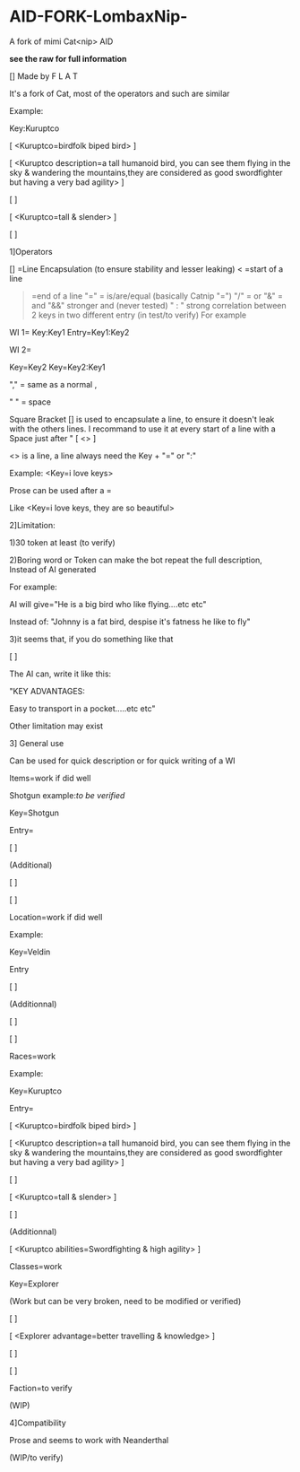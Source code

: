 # AID-FORK-LombaxNip-
A fork of mimi Cat&lt;nip> AID

**see the raw for full information**

[<LombaxNip>]
Made by F L A T

It's a fork of Cat<nip>, most of the operators and such are similar

Example:

Key:Kuruptco

[ <Kuruptco=birdfolk biped bird> ]

[ <Kuruptco description=a tall humanoid bird, you can see them flying in the sky & wandering the mountains,they are considered as good swordfighter but having a very bad agility> ]

[ <Kuruptco feathers color=blue/red/yellow> ]

[ <Kuruptco=tall & slender> ]

[ <Kuruptco clothing=none> ]

1]Operators

[] =Line Encapsulation (to ensure stability and lesser leaking)
< =start of a line
> =end of a line
"=" = is/are/equal (basically Catnip "=")
"/" = or
"&" = and
"&&" stronger and (never tested)
" : " strong correlation between 2 keys in two different entry (in test/to verify)
For example

WI 1=
Key:Key1 
Entry=Key1:Key2

WI 2=

Key=Key2
Key=Key2:Key1 

"," = same as a normal ,

"  " = space

Square Bracket [] is used to encapsulate a line, to ensure it doesn't leak with the others lines. I recommand to use it at every start of a line with a Space just after " [ <> ]

<> is a line, a line always need the Key + "=" or ":"

Example: <Key=i love keys>

Prose can be used after a =

Like <Key=i love keys, they are so beautiful>


2]Limitation:

1)30 token at least (to verify)

2)Boring word or Token can make the bot repeat the full description, Instead of AI generated

For example:

<Key description=He is a big bird who like flying....etc etc>

AI will give="He is a big bird who like flying....etc etc"

Instead of:
"Johnny is a fat bird, despise it's fatness he like to fly"

3)it seems that, if you do something like that

[ <Key advantages=easy to transport> ]

The AI can, write it like this:

"KEY ADVANTAGES:

Easy to transport in a pocket.....etc etc"

Other limitation may exist

3] General use

Can be used for quick description or for quick writing of a WI

Items=work if did well

Shotgun example:*to be verified*

Key=Shotgun

Entry=

[ <Shotgun description=weapon who use shotgun shell and can kill easily>] 

(Additional)

[ <Shotgun damage=high> ]

[ <Shotgun speed=low> ]

Location=work if did well

Example:

Key=Veldin

Entry

[ <Veldin description=a big desertic planet> ]

(Additionnal)

[ <Veldin inhabitant:Lombax> ]

[ <Veldin Location:a other bigger location> ]

Races=work

Example:

Key=Kuruptco

Entry=

[ <Kuruptco=birdfolk biped bird> ]

[ <Kuruptco description=a tall humanoid bird, you can see them flying in the sky & wandering the mountains,they are considered as good swordfighter but having a very bad agility> ]

[ <Kuruptco feathers color=blue/red/yellow> ]

[ <Kuruptco=tall & slender> ]

[ <Kuruptco clothing=none> ]

(Additionnal)

[ <Kuruptco abilities=Swordfighting & high agility> ]


Classes=work

Key=Explorer

(Work but can be very broken, need to be modified or verified)

[ <Explorer purpose=exploring planet for fun> ]

[ <Explorer advantage=better travelling & knowledge> ]

[ <Explorer disadvantage=none> ]

[ <Starting items=Aphelion ship> ]

Faction=to verify

(WIP)

4]Compatibility

Prose and seems to work with Neanderthal

(WIP/to verify)
